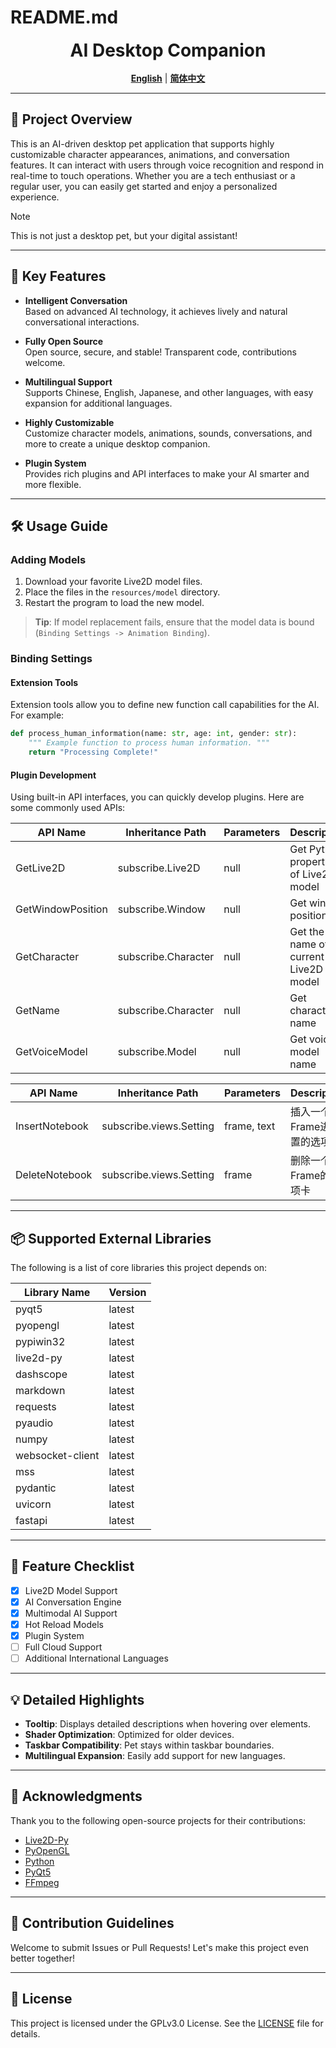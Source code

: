 # README.md

<div align="center">
    <h1 style="margin: 0;">AI Desktop Companion</h1>
    <br/>
    <b><a href="README.md">English</a></b> | <b><a href="README_zh.md">简体中文</a></b>
    <br/>
</div>

---

## 🌟 Project Overview

This is an AI-driven desktop pet application that supports highly customizable character appearances, animations, and
conversation features. It can interact with users through voice recognition and respond in real-time to touch
operations. Whether you are a tech enthusiast or a regular user, you can easily get started and enjoy a personalized
experience.

> [!NOTE]
> This is not just a desktop pet, but your digital assistant!

---

## 🚀 Key Features

- **Intelligent Conversation**  
  Based on advanced AI technology, it achieves lively and natural conversational interactions.

- **Fully Open Source**  
  Open source, secure, and stable! Transparent code, contributions welcome.

- **Multilingual Support**  
  Supports Chinese, English, Japanese, and other languages, with easy expansion for additional languages.

- **Highly Customizable**  
  Customize character models, animations, sounds, conversations, and more to create a unique desktop companion.

- **Plugin System**  
  Provides rich plugins and API interfaces to make your AI smarter and more flexible.

---

## 🛠 Usage Guide

### Adding Models

1. Download your favorite Live2D model files.
2. Place the files in the `resources/model` directory.
3. Restart the program to load the new model.

> **Tip**: If model replacement fails, ensure that the model data is bound (`Binding Settings -> Animation Binding`).

### Binding Settings

#### Extension Tools

Extension tools allow you to define new function call capabilities for the AI. For example:

```python 
def process_human_information(name: str, age: int, gender: str):
    """ Example function to process human information. """
    return "Processing Complete!"
```

#### Plugin Development

Using built-in API interfaces, you can quickly develop plugins. Here are some commonly used APIs:

| API Name          | Inheritance Path    | Parameters | Description                              |
|-------------------|---------------------|------------|------------------------------------------|
| GetLive2D         | subscribe.Live2D    | null       | Get Python properties of Live2D model    |
| GetWindowPosition | subscribe.Window    | null       | Get window position                      |
| GetCharacter      | subscribe.Character | null       | Get the name of the current Live2D model |
| GetName           | subscribe.Character | null       | Get character name                       |
| GetVoiceModel     | subscribe.Model     | null       | Get voice model name                     |

| API Name       | Inheritance Path        | Parameters  | Description      |
|----------------|-------------------------|-------------|------------------|
| InsertNotebook | subscribe.views.Setting | frame, text | 插入一个Frame进设置的选项卡 |
| DeleteNotebook | subscribe.views.Setting | frame       | 删除一个Frame的选项卡    |

---

## 📦 Supported External Libraries

The following is a list of core libraries this project depends on:

| Library Name     | Version |
|------------------|---------|
| pyqt5            | latest  |
| pyopengl         | latest  |
| pypiwin32        | latest  |
| live2d-py        | latest  |
| dashscope        | latest  |
| markdown         | latest  |
| requests         | latest  |
| pyaudio          | latest  |
| numpy            | latest  |
| websocket-client | latest  |
| mss              | latest  |
| pydantic         | latest  |
| uvicorn          | latest  |
| fastapi          | latest  |

---

## 🎯 Feature Checklist

- [x] Live2D Model Support
- [x] AI Conversation Engine
- [x] Multimodal AI Support
- [x] Hot Reload Models
- [x] Plugin System
- [ ] Full Cloud Support
- [ ] Additional International Languages

---

## 💡 Detailed Highlights

- **Tooltip**: Displays detailed descriptions when hovering over elements.
- **Shader Optimization**: Optimized for older devices.
- **Taskbar Compatibility**: Pet stays within taskbar boundaries.
- **Multilingual Expansion**: Easily add support for new languages.

---

## 🙏 Acknowledgments

Thank you to the following open-source projects for their contributions:

- [Live2D-Py](https://github.com/Arkueid/live2d-py)
- [PyOpenGL](https://github.com/mcfletch/pyopengl.git)
- [Python](https://github.com/python/cpython.git)
- [PyQt5](https://github.com/PyQt5/PyQt.git)
- [FFmpeg](https://github.com/FFmpeg/FFmpeg.git)

---

## 🤝 Contribution Guidelines

Welcome to submit Issues or Pull Requests! Let's make this project even better together!

---

## 📜 License

This project is licensed under the GPLv3.0 License. See the [LICENSE](./LICENSE) file for details.

